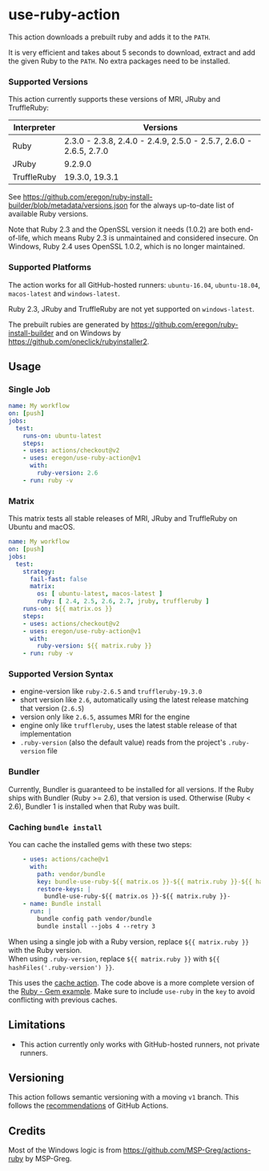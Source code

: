 # use-ruby-action

This action downloads a prebuilt ruby and adds it to the `PATH`.

It is very efficient and takes about 5 seconds to download, extract and add the given Ruby to the `PATH`.
No extra packages need to be installed.

### Supported Versions

This action currently supports these versions of MRI, JRuby and TruffleRuby:

| Interpreter | Versions |
| ----------- | -------- |
| Ruby | 2.3.0 - 2.3.8, 2.4.0 - 2.4.9, 2.5.0 - 2.5.7, 2.6.0 - 2.6.5, 2.7.0 |
| JRuby | 9.2.9.0 |
| TruffleRuby  | 19.3.0, 19.3.1 |

See https://github.com/eregon/ruby-install-builder/blob/metadata/versions.json
for the always up-to-date list of available Ruby versions.

Note that Ruby 2.3 and the OpenSSL version it needs (1.0.2) are both end-of-life,
which means Ruby 2.3 is unmaintained and considered insecure.
On Windows, Ruby 2.4 uses OpenSSL 1.0.2, which is no longer maintained.

### Supported Platforms

The action works for all GitHub-hosted runners:
`ubuntu-16.04`, `ubuntu-18.04`, `macos-latest` and `windows-latest`.

Ruby 2.3, JRuby and TruffleRuby are not yet supported on `windows-latest`.

The prebuilt rubies are generated by https://github.com/eregon/ruby-install-builder
and on Windows by https://github.com/oneclick/rubyinstaller2.

## Usage

### Single Job

```yaml
name: My workflow
on: [push]
jobs:
  test:
    runs-on: ubuntu-latest
    steps:
    - uses: actions/checkout@v2
    - uses: eregon/use-ruby-action@v1
      with:
        ruby-version: 2.6
    - run: ruby -v
```

### Matrix

This matrix tests all stable releases of MRI, JRuby and TruffleRuby on Ubuntu and macOS.

```yaml
name: My workflow
on: [push]
jobs:
  test:
    strategy:
      fail-fast: false
      matrix:
        os: [ ubuntu-latest, macos-latest ]
        ruby: [ 2.4, 2.5, 2.6, 2.7, jruby, truffleruby ]
    runs-on: ${{ matrix.os }}
    steps:
    - uses: actions/checkout@v2
    - uses: eregon/use-ruby-action@v1
      with:
        ruby-version: ${{ matrix.ruby }}
    - run: ruby -v
```

### Supported Version Syntax

* engine-version like `ruby-2.6.5` and `truffleruby-19.3.0`
* short version like `2.6`, automatically using the latest release matching that version (`2.6.5`)
* version only like `2.6.5`, assumes MRI for the engine
* engine only like `truffleruby`, uses the latest stable release of that implementation
* `.ruby-version` (also the default value) reads from the project's `.ruby-version` file

### Bundler

Currently, Bundler is guaranteed to be installed for all versions.
If the Ruby ships with Bundler (Ruby >= 2.6), that version is used.
Otherwise (Ruby < 2.6), Bundler 1 is installed when that Ruby was built.

### Caching `bundle install`

You can cache the installed gems with these two steps:

```yaml
    - uses: actions/cache@v1
      with:
        path: vendor/bundle
        key: bundle-use-ruby-${{ matrix.os }}-${{ matrix.ruby }}-${{ hashFiles('**/Gemfile.lock') }}
        restore-keys: |
          bundle-use-ruby-${{ matrix.os }}-${{ matrix.ruby }}-
    - name: Bundle install
      run: |
        bundle config path vendor/bundle
        bundle install --jobs 4 --retry 3
```

When using a single job with a Ruby version, replace `${{ matrix.ruby }}` with the Ruby version.  
When using `.ruby-version`, replace `${{ matrix.ruby }}` with `${{ hashFiles('.ruby-version') }}`.

This uses the [cache action](https://github.com/actions/cache).
The code above is a more complete version of the [Ruby - Gem example](https://github.com/actions/cache/blob/master/examples.md#ruby---gem).
Make sure to include `use-ruby` in the `key` to avoid conflicting with previous caches.

## Limitations

* This action currently only works with GitHub-hosted runners, not private runners.

## Versioning

This action follows semantic versioning with a moving `v1` branch.
This follows the [recommendations](https://github.com/actions/toolkit/blob/master/docs/action-versioning.md) of GitHub Actions.

## Credits

Most of the Windows logic is from https://github.com/MSP-Greg/actions-ruby by MSP-Greg.

